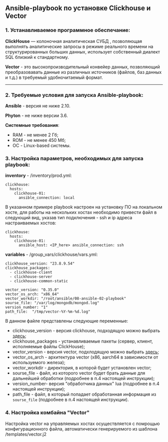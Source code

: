 ## Ansible-playbook по установке Clickhouse и Vector

### 1. Устанавливаемое программное обеспечание:

**ClickHouse** — колоночная аналитическая СУБД , позволяющая выполнять аналитические запросы в режиме реального времени на структурированных больших данных, использует собственный диалект SQL близкий к стандартному.

**Vector** - это высокопроизводительный конвейер данных, позволяющий преобразовавать данные из различных источников (файлов, баз данных и т.д.) в требуемый удобночитаемый формат.

---

### 2. Требуемые условия для запуска Ansible-playbook:

**Ansible** - версия не ниже 2.10.

**Phyton** - не ниже версии 3.6.

**Системные требования**:
 - RAM - не менее 2 Гб;
 - ROM - не менее 450 Мб;
 - ОС - Linux-based системы.

### 3. Настройка параметров, необходимых для запуска playbook:

**inventory** - /inventory/prod.yml:
```
clickhouse:
  hosts:
    clickhouse-01:
      ansible_connection: local
```
В указанном примере playbook настроен на установку ПО на локальном хосте, для работы на нескольких хостах необходимо привести файл в следующий вид, указав тип подключения - ssh и ip адреса настраиваемых хостов:
```
clickhouse:
  hosts:
    clickhouse-01:
      ansible_host: <IP_here> ansible_connection: ssh
```

**variables** - /group_vars/clickhouse/vars.yml:
```
clickhouse_version: "23.8.9.54"
clickhouse_packages:
  - clickhouse-client
  - clickhouse-server
  - clickhouse-common-static

vector_version: "0.35.0"
vector_os_arch: "x86_64"
vector_workdir: "/root/ansible/08-ansible-02-playbook"
sourse_file: "/var/log/mongodb/mongod.log"
version_number: "1"
path_file:  "/tmp/vector-%Y-%m-%d.log"
```

В данном файле представлены следующие переменные:
- clickhouse_version - версия clickhouse, подходящую можно выбрать [здесь](https://packages.clickhouse.com);
- clickhouse_packages - устанавливаемые пакеты (сервер, клиент, исполняемые файлы ClickHouse);
- vector_version - версия vector, подхлодящую можно выбрать [здесь](https://packages.timber.io/vector/);
- vector_os_arch - архитектура vector (x86, aarch64 в зависимости от используемого железа);
- vector_workdir - директория, в которой будет установлен vector;
- sourse_file - файл, из которого vector будет брать данные для дальнейшей обработки (подробнее в п.4 настоящей инструкции);
- version_number- версия "обработчика данных" lua (подробнее в п.4 настоящей инструкции);
- path_file - файл, в который попадает обработанная информация из `sourse_file` (подробнее в п.4 настоящей инструкции).

### 4. Настройка комбайна "Vector" 

Настройка vector на управляемых хостах осуществляется с помрощью конфигурационного файла, автоматически генерируемого из шаблона /templates/vector.j2
